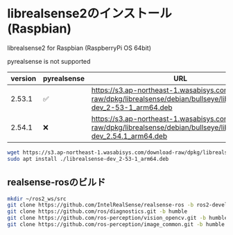 # librealsense2のインストール (Raspbian)

librealsense2 for Raspbian (RaspberryPi OS 64bit)

pyrealsense is not supported

| version | pyrealsense | URL |
| --- | --- | --- |
| 2.53.1 | ✅ | https://s3.ap-northeast-1.wasabisys.com/download-raw/dpkg/librealsense/debian/bullseye/librealsense-dev_2-53-1_arm64.deb |
| 2.54.1 | ❌ | https://s3.ap-northeast-1.wasabisys.com/download-raw/dpkg/librealsense/debian/bullseye/librealsense2-dev_2.54.1_arm64.deb |


```bash
wget https://s3.ap-northeast-1.wasabisys.com/download-raw/dpkg/librealsense/debian/bullseye/librealsense2-dev_2.54.1_arm64.deb
sudo apt install ./librealsense-dev_2-53-1_arm64.deb
```


## realsense-rosのビルド

```bash
mkdir ~/ros2_ws/src
git clone https://github.com/IntelRealSense/realsense-ros -b ros2-development
git clone https://github.com/ros/diagnostics.git -b humble
git clone https://github.com/ros-perception/vision_opencv.git -b humble
git clone https://github.com/ros-perception/image_common.git -b humble
```
